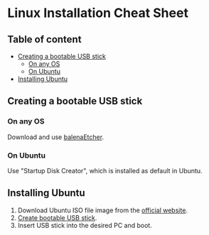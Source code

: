 # Linux Installation Cheat Sheet <!-- omit in toc -->

## Table of content <!-- omit in toc -->
- [Creating a bootable USB stick](#creating-a-bootable-usb-stick)
  - [On any OS](#on-any-os)
  - [On Ubuntu](#on-ubuntu)
- [Installing Ubuntu](#installing-ubuntu)


## Creating a bootable USB stick
### On any OS
Download and use [balenaEtcher](https://www.balena.io/etcher).

### On Ubuntu
Use "Startup Disk Creator", which is installed as default in Ubuntu.

## Installing Ubuntu
1. Download Ubuntu ISO file image from the [official website](https://ubuntu.com/download).
2. [Create bootable USB stick](#creating-a-bootable-usb-stick).
3. Insert USB stick into the desired PC and boot.
